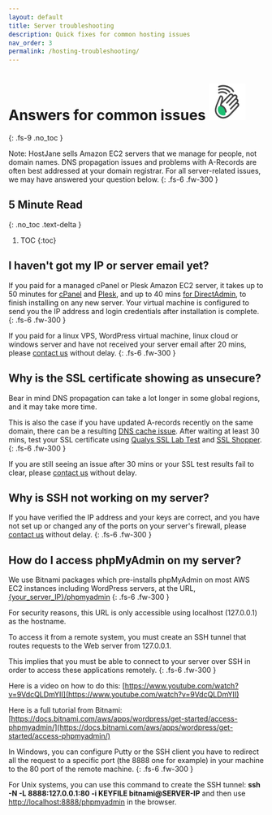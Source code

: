 ```yaml
---
layout: default
title: Server troubleshooting
description: Quick fixes for common hosting issues
nav_order: 3
permalink: /hosting-troubleshooting/
---
```


# Answers for common issues ![](/assets/wave.svg)
{: .fs-9 .no_toc }

Note: HostJane sells Amazon EC2 servers that we manage for people, not domain names. DNS propagation issues and problems with A-Records are often best addressed at your domain registrar. For all server-related issues, we may have answered your question below.
{: .fs-6 .fw-300 }

## 5 Minute Read
{: .no_toc .text-delta }

1. TOC
{:toc}

## I haven't got my IP or server email yet?

If you paid for a managed cPanel or Plesk Amazon EC2 server, it takes up to 50 minutes for [cPanel](/vps-hosting-tutorials/cpanel-whm/) and [Plesk](/vps-hosting-tutorials/plesk/), and up to 40 mins [for DirectAdmin](/vps-hosting-tutorials/directadmin/), to finish installing on any new server. Your virtual machine is configured to send you the IP address and login credentials after installation is complete.
{: .fs-6 .fw-300 }

<span class="yellow">If you paid for a linux VPS, WordPress virtual machine, linux cloud or windows server and have not received your server email after 20 mins, please [contact us](https://www.hostjane.com/marketplace/contact) without delay.</span>
{: .fs-6 .fw-300 }

## Why is the SSL certificate showing as unsecure?

Bear in mind DNS propagation can take a lot longer in some global regions, and it may take more time. 

This is also the case if you have updated A-records recently on the same domain, there can be a resulting [DNS cache issue](https://www.whatsmydns.net/flush-dns.html). After waiting at least 30 mins, test your SSL certificate using [Qualys SSL Lab Test](https://www.ssllabs.com/ssltest/) and [SSL Shopper](https://www.sslshopper.com/ssl-checker.html).
{: .fs-6 .fw-300 } 

<span class="green">If you are still seeing an issue after 30 mins or your SSL test results fail to clear, please [contact us](https://www.hostjane.com/marketplace/contact) without delay.</span>

## Why is SSH not working on my server?

If you have verified the IP address and your keys are correct, and you have not set up or changed any of the ports on your server's firewall, please [contact us](https://www.hostjane.com/marketplace/contact) without delay.
{: .fs-6 .fw-300 }

## How do I access phpMyAdmin on my server?

We use Bitnami packages which pre-installs phpMyAdmin on most AWS EC2 instances including WordPress servers, at the URL, [{your_server_IP}/phpmyadmin]({your_server_IP}/phpmyadmin)
{: .fs-6 .fw-300 }

<span class="green">For security reasons, this URL is only accessible using localhost (127.0.0.1) as the hostname.</span>

To access it from a remote system, you must create an SSH tunnel that routes requests to the Web server from 127.0.0.1. 

This implies that you must be able to connect to your server over SSH in order to access these applications remotely.
{: .fs-6 .fw-300 }

<span class="blue">Here is a video on how to do this: [https://www.youtube.com/watch?v=9VdcQLDmYII](https://www.youtube.com/watch?v=9VdcQLDmYII)</span>

<span class="yellow">Here is a full tutorial from Bitnami: [https://docs.bitnami.com/aws/apps/wordpress/get-started/access-phpmyadmin/](https://docs.bitnami.com/aws/apps/wordpress/get-started/access-phpmyadmin/)</span>

In Windows, you can configure Putty or the SSH client you have to redirect all the request to a specific port (the 8888 one for example) in your machine to the 80 port of the remote machine.
{: .fs-6 .fw-300 }

<span class="purple">For Unix systems, you can use this command to create the SSH tunnel: <strong>ssh -N -L 8888:127.0.0.1:80 -i KEYFILE bitnami@SERVER-IP</strong> and then use [http://localhost:8888/phpmyadmin](http://localhost:8888/phpmyadmin) in the browser.</span>
